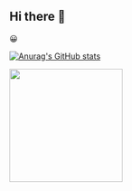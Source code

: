 ## Hi there 👋

<!--
**bshillitoe/bshillitoe** is a ✨ _special_ ✨ repository because its `README.md` (this file) appears on your GitHub profile.

Here are some ideas to get you started:

- 🔭 I’m currently working on ...
- 🌱 I’m currently learning ...
- 👯 I’m looking to collaborate on ...
- 🤔 I’m looking for help with ...
- 💬 Ask me about ...
- 📫 How to reach me: ...
- 😄 Pronouns: ...
- ⚡ Fun fact: ...
-->

😀

[![Anurag's GitHub stats](https://github-readme-stats-2y9r.vercel.app//api?username=bshillitoe)](https://github.com/bshillitoe/github-readme-stats)

<img height=200 align="center" src="https://github-readme-stats.vercel.app/api/top-langs/?username=bshillitoe&size_weight=0.5&count_weight=0.5&layout=compact&hide=javascript,css,scss,html,lua&theme=transparent&langs_count=8" />
